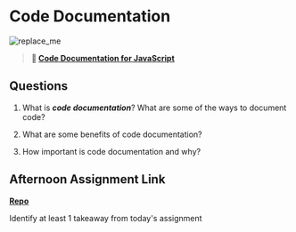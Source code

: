 # Code Documentation

![replace_me](https://codeworks.blob.core.windows.net/public/assets/img/illustrations/placeholder.svg)

> **📖 [Code Documentation for JavaScript](https://codeworksacademy.com/fs-student-guide/resources/wk7/02-JSDocs)**

## Questions

1. What is ***code documentation***? What are some of the ways to document code?

2. What are some benefits of code documentation?

3. How important is code documentation and why?

## Afternoon Assignment Link

**[Repo](https://github.com/rodrirene/<ASSIGNMENT_REPO>)**

Identify at least 1 takeaway from today's assignment
